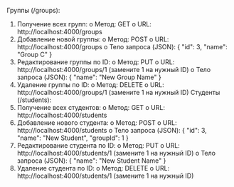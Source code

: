 Группы (/groups):
1.	Получение всех групп:
o	Метод: GET
o	URL: http://localhost:4000/groups
2.	Добавление новой группы:
o	Метод: POST
o	URL: http://localhost:4000/groups
o	Тело запроса (JSON): { "id": 3, "name": "Group C" }
3.	Редактирование группы по ID:
o	Метод: PUT
o	URL: http://localhost:4000/groups/1 (замените 1 на нужный ID)
o	Тело запроса (JSON): { "name": "New Group Name" }
4.	Удаление группы по ID:
o	Метод: DELETE
o	URL: http://localhost:4000/groups/1 (замените 1 на нужный ID)
Студенты (/students):
1.	Получение всех студентов:
o	Метод: GET
o	URL: http://localhost:4000/students
2.	Добавление нового студента:
o	Метод: POST
o	URL: http://localhost:4000/students
o	Тело запроса (JSON): { "id": 3, "name": "New Student", "groupId": 1 }
3.	Редактирование студента по ID:
o	Метод: PUT
o	URL: http://localhost:4000/students/1 (замените 1 на нужный ID)
o	Тело запроса (JSON): { "name": "New Student Name" }
4.	Удаление студента по ID:
o	Метод: DELETE
o	URL: http://localhost:4000/students/1 (замените 1 на нужный ID)
